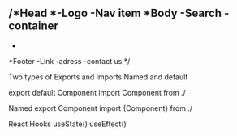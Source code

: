 /*Head
*-Logo
-Nav item
*Body
-Search
-container
-
-

*Footer
-Link
-adress
-contact us
*/

Two types of Exports and Imports
Named and default

export default Component
import Component from ./

Named
export Component
import {Component} from ./

React Hooks
useState()
useEffect()